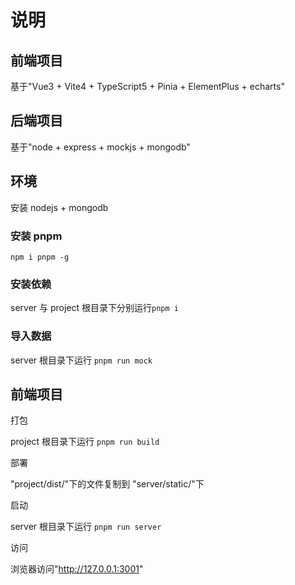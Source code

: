 # 说明

## 前端项目

基于"Vue3 + Vite4 + TypeScript5 + Pinia + ElementPlus + echarts"

## 后端项目

基于"node + express + mockjs + mongodb"

## 环境

安装 nodejs + mongodb

### 安装 pnpm

`npm i pnpm -g`

### 安装依赖

server 与 project 根目录下分别运行`pnpm i`

### 导入数据

server 根目录下运行 `pnpm run mock`

## 前端项目

打包

project 根目录下运行 `pnpm run build`

部署

"project/dist/"下的文件复制到 "server/static/"下

启动

server 根目录下运行 `pnpm run server`

访问

浏览器访问"http://127.0.0.1:3001"
